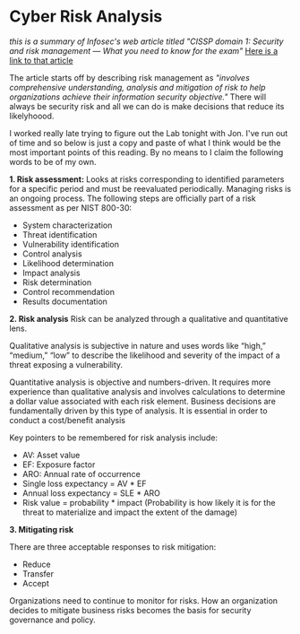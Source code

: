 # Cyber Risk Analysis

*this is a summary of Infosec's web article titled "CISSP domain 1: Security and risk management — What you need to know for the exam"* 
[Here is a link to that article](https://resources.infosecinstitute.com/certification/security-risk-management/)

The article starts off by describing risk management as *"involves comprehensive understanding, analysis and mitigation of risk to help organizations achieve their information security objective."* There will always be security risk and all we can do is make decisions that reduce its likelyhoood. 

I worked really late trying to figure out the Lab tonight with Jon.  I've run out of time and so below is just a copy and paste of what I think would be the most important points of this reading.  By no means to I claim the following words to be of my own.

**1. Risk assessment:**
Looks at risks corresponding to identified parameters for a specific period and must be reevaluated periodically. Managing risks is an ongoing process. The following steps are officially part of a risk assessment as per NIST 800-30:

- System characterization
- Threat identification
- Vulnerability identification
- Control analysis
- Likelihood determination
- Impact analysis
- Risk determination
- Control recommendation
- Results documentation

**2. Risk analysis**
Risk can be analyzed through a qualitative and quantitative lens.

Qualitative analysis is subjective in nature and uses words like “high,” “medium,” “low” to describe the likelihood and severity of the impact of a threat exposing a vulnerability.

Quantitative analysis is objective and numbers-driven. It requires more experience than qualitative analysis and involves calculations to determine a dollar value associated with each risk element. Business decisions are fundamentally driven by this type of analysis. It is essential in order to conduct a cost/benefit analysis

Key pointers to be remembered for risk analysis include:

- AV: Asset value
- EF: Exposure factor
- ARO: Annual rate of occurrence
- Single loss expectancy = AV * EF
- Annual loss expectancy = SLE * ARO
- Risk value = probability * impact (Probability is how likely it is for the threat to materialize and impact the extent of the damage)

**3. Mitigating risk**

There are three acceptable responses to risk mitigation:

- Reduce
- Transfer
- Accept

Organizations need to continue to monitor for risks. How an organization decides to mitigate business risks becomes the basis for security governance and policy.

